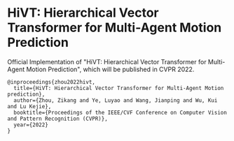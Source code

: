 # HiVT: Hierarchical Vector Transformer for Multi-Agent Motion Prediction
Official Implementation of "HiVT: Hierarchical Vector Transformer for Multi-Agent Motion Prediction", which will be published in CVPR 2022.

```
@inproceedings{zhou2022hivt,
  title={HiVT: Hierarchical Vector Transformer for Multi-Agent Motion prediction},
  author={Zhou, Zikang and Ye, Luyao and Wang, Jianping and Wu, Kui and Lu Kejie},
  booktitle={Proceedings of the IEEE/CVF Conference on Computer Vision and Pattern Recognition (CVPR)},
  year={2022}
}
```
